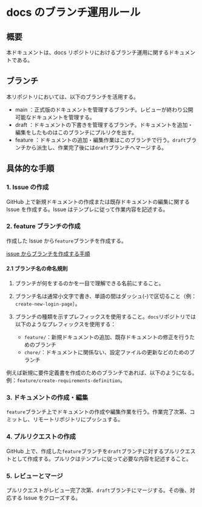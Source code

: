 # docs のブランチ運用ルール

## 概要

本ドキュメントは、docs リポジトリにおけるブランチ運用に関するドキュメントである。

## ブランチ

本リポジトリにおいては、以下のブランチを活用する。

- main
  ：正式版のドキュメントを管理するブランチ。レビューが終わり公開可能なドキュメントを管理する。
- draft
  ：ドキュメントの下書きを管理するブランチ。ドキュメントを追加・編集をしたものはこのブランチにプルリクを出す。
- feature
  ：ドキュメントの追加・編集作業はこのブランチで行う。`draft`ブランチから派生し、作業完了後には`draft`ブランチへマージする。

## 具体的な手順

### 1. Issue の作成

GitHub 上で新規ドキュメントの作成または既存ドキュメントの編集に関する Issue を作成する。Issue はテンプレに従って作業内容を記述する。

### 2. feature ブランチの作成

作成した Issue から`feature`ブランチを作成する。<br>

[issue からブランチを作成する手順](https://developer.mamezou-tech.com/blogs/2022/03/28/github-create-branch-from-issue/)

#### 2.1 ブランチ名の命名規則

1. ブランチが何をするのかを一目で理解できる名前にすること。

2. ブランチ名は通常小文字で書き、単語の間はダッシュ(-)で区切ること（例：`create-new-login-page`）。

3. ブランチの種類を示すプレフィックスを使用すること。`docs`リポジトリでは以下のようなプレフィックスを使用する：
   - `feature/`：新規ドキュメントの追加、既存ドキュメントの修正を行うためのブランチ
   - `chore/`：ドキュメントに関係ない、設定ファイルの更新などのためのブランチ

例えば新規に要件定義書を作成のためのブランチであれば、以下のようになる。<br>
例：`feature/create-requirements-definition`。

### 3. ドキュメントの作成・編集

`feature`ブランチ上でドキュメントの作成や編集作業を行う。作業完了次第、コミットし、リモートリポジトリにプッシュする。

### 4. プルリクエストの作成

GitHub 上で、作成した`feature`ブランチを`draft`ブランチに対するプルリクエストとして作成する。プルリクはテンプレに従って必要な内容を記述すること。

### 5. レビューとマージ

プルリクエストがレビュー完了次第、`draft`ブランチにマージする。その後、対応する Issue をクローズする。
